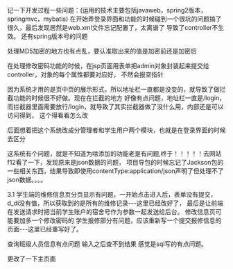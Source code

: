 记一下开发过程一些问题：(运用的技术主要包括javaweb，spring2版本，springmvc，mybatis)
在开始弄登录界面和功能的时候碰到一个很坑的问题搞了很久，最后发现居然是web.xml文件忘记配置了，太离谱了
导致了controller不生效。
还有spring版本号的问题

处理MD5加密的地方也有点乱，要认准取出来的值是加密前还是加密后

在处理修改密码功能的时候，在jsp页面用表单把admin对象封装起来提交给controller，对象的每个属性都要对应好，
不然会报空指针

因为系统才用的是页中页的展示形式，所以地址栏一直都是没变的，就导致了做拦截功能的时候很不好做。现在在拦截的地方
好像有点问题，地址栏一直是/login，而拦截器里面需要放行/login，就导致了其实拦截器做了没什么用，内部还是可以访问得到，
这个得看看怎么改

后面想着把这个系统改成分管理者和学生用户两个模块，也就是在登录界面的时候去区分

这系统有个问题，就是不知道为啥添加的功能老是有问题,终于！！！！！去网站f12看了一下，发现原来是json数据的问题，
项目导包的时候忘记了Jackson包的一些相关东西，结果导致即使用contentType:application/json声明了但处理不了json数据。。。。

3.1 学生端的维修信息页分页显示有问题，一开始点击进入后，表单没有提交，d_di没有值，所以获取到的是所有的维修记录---这里已经改好了，
最后是让前端在发送请求时把当前学生账户的宿舍号作为参数一起发送给后台。
修改信息页可能要加多一个修改密码的
学生报修部分有问题，应该重新写一个提交报修信息的页面---这里已经重写好了。

查询班级人员信息有点问题 输入之后查不到结果 感觉是sql写的有点问题。

更改了一下主页面